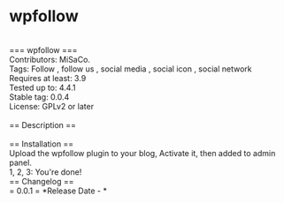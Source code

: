 # wpfollow
<br>
=== wpfollow === <br>
Contributors: MiSaCo. <br>
Tags: Follow , follow us , social media , social icon , social network <br>
Requires at least: 3.9 <br>
Tested up to: 4.4.1 <br>
Stable tag: 0.0.4 <br>
License: GPLv2 or later 
<br>
<br>
== Description ==
<br>
<br>
== Installation ==
<br>
Upload the wpfollow plugin to your blog, Activate it, then added to admin panel.
<br>
1, 2, 3: You're done!
<br>
== Changelog ==
<br>
= 0.0.1 =
*Release Date - *
